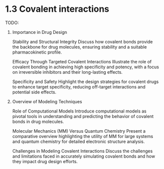 # 1.3 Covalent interactions

TODO:

1. Importance in Drug Design

    Stability and Structural Integrity
        Discuss how covalent bonds provide the backbone for drug molecules, ensuring stability and a suitable pharmacokinetic profile.

    Efficacy Through Targeted Covalent Interactions
        Illustrate the role of covalent bonding in achieving high specificity and potency, with a focus on irreversible inhibitors and their long-lasting effects.

    Specificity and Safety
        Highlight the design strategies for covalent drugs to enhance target specificity, reducing off-target interactions and potential side effects.

2. Overview of Modeling Techniques

    Role of Computational Models
        Introduce computational models as pivotal tools in understanding and predicting the behavior of covalent bonds in drug molecules.

    Molecular Mechanics (MM) Versus Quantum Chemistry
        Present a comparative overview highlighting the utility of MM for large systems and quantum chemistry for detailed electronic structure analysis.

    Challenges in Modeling Covalent Interactions
        Discuss the challenges and limitations faced in accurately simulating covalent bonds and how they impact drug design efforts.
